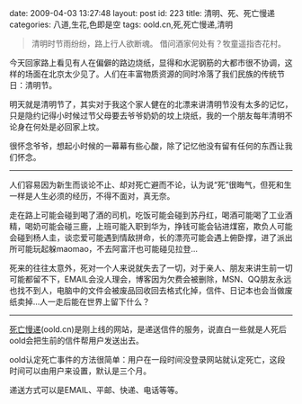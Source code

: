 date: 2009-04-03 13:27:48
layout: post
id: 223
title: 清明、死、死亡慢递
categories: 八道,生花,色即是空
tags: oold.cn,死,死亡慢递,清明

> 清明时节雨纷纷，路上行人欲断魂。
借问酒家何处有？牧童遥指杏花村。



今天回家路上看见有人在偏僻的路边烧纸，显得和水泥钢筋的大都市很不协调，这样的场面在北京太少见了。人们在丰富物质资源的同时冷落了我们民族的传统节日：清明节。

明天就是清明节了，其实对于我这个家人健在的北漂来讲清明节没有太多的记忆，只是隐约记得小时候过节父母要去爷爷奶奶的坟上烧纸，我的一个朋友每年清明不论身在何处是必回家上坟。

很怀念爷爷，想起小时候的一幕幕有些心酸，除了记忆他没有留有任何的东西让我们怀念。

---------------

人们容易因为新生而谈论不止、却对死亡避而不论，认为说“死”很晦气，但死和生一样是人生必须的经历，不得不面对，真无奈。

走在路上可能会碰到喝了酒的司机，吃饭可能会碰到苏丹红，喝酒可能喝了工业酒精，喝奶可能会碰三鹿，上班可能入职到华为，挣钱可能会钻进煤窑，欺负人可能会碰到杨人圭，谈恋爱可能遇到情敌拼命，长的漂亮可能会遇上俯卧撑，进了派出所可能玩起躲maomao，不去阿富汗也可能碰见拉登...

死来的往往太意外，死对一个人来说就失去了一切，对于亲人、朋友来讲生前一切可能都留不下，EMAIL会没人理会，博客因为欠费会被删除，MSN、QQ朋友永远也找不到人，电脑中的文件会被废品回收回去格式化掉，信件、日记本也会当做废纸卖掉...人一走后能在世界上留下什么？

---------------

[死亡慢递](http://www.oold.cn)(oold.cn)是刚上线的网站，是递送信件的服务，说直白一些就是人死后oold会把生前的信件帮用户发送出去。

oold认定死亡事件的方法很简单：用户在一段时间没登录网站就认定死亡，这段时间可以由用户来设置，默认是三个月。

递送方式可以是EMAIL、平邮、快递、电话等等。
